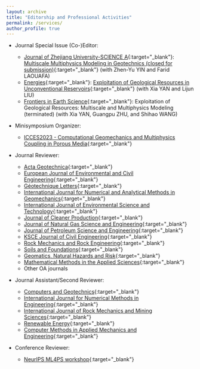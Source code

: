 ```yaml
---
layout: archive
title: "Editorship and Professional Activities"
permalink: /services/
author_profile: true
---
```


- Journal Special Issue (Co-)Editor:

  - [Journal of Zhejiang University-SCIENCE A](https://www.springer.com/journal/11582){:target="_blank"}: [Multiscale Multiphysics Modeling in Geotechnics (closed for submission)](https://www.springer.com/journal/11582/updates/20077476){:target="_blank"} (with Zhen-Yu YIN and Farid LAOUAFA)
  - [Energies](https://www.mdpi.com/journal/energies){:target="_blank"}: [Exploitation of Geological Resources in Unconventional Reservoirs](https://www.mdpi.com/journal/energies/special_issues/E_GR_UR){:target="_blank"} (with Xia YAN and Lijun LIU)
  - [Frontiers in Earth Science](https://www.frontiersin.org/journals/earth-science){:target="_blank"}: Exploitation of Geological Resources: Multiscale and Multiphysics Modeling (terminated) (with Xia YAN, Guangpu ZHU, and Shihao WANG)


- Minisymposium Organizer:

  - [ICCES2023 - Computational Geomechanics and Multiphysics Coupling in Porous Media](https://www.iccesconf.org/symposia/){:target="_blank"}

- Journal Reviewer:

  - [Acta Geotechnica](https://www.springer.com/journal/11440){:target="_blank"}
  - [European Journal of Environmental and Civil Engineering](https://www.tandfonline.com/journals/tece20){:target="_blank"}
  - [Géotechnique Letters](https://www.icevirtuallibrary.com/toc/jgele/current){:target="_blank"}
  - [International Journal for Numerical and Analytical Methods in Geomechanics](https://onlinelibrary.wiley.com/journal/10969853){:target="_blank"}
  - [International Journal of Environmental Science and Technology](https://www.springer.com/journal/13762){:target="_blank"}
  - [Journal of Cleaner Production](https://www.sciencedirect.com/journal/journal-of-cleaner-production){:target="_blank"}
  - [Journal of Natural Gas Science and Engineering](https://www.sciencedirect.com/journal/journal-of-natural-gas-science-and-engineering){:target="_blank"}
  - [Journal of Petroleum Science and Engineering](https://www.sciencedirect.com/journal/journal-of-petroleum-science-and-engineering){:target="_blank"}
  - [KSCE Journal of Civil Engineering](https://www.springer.com/journal/12205){:target="_blank"}
  - [Rock Mechanics and Rock Engineering](https://www.springer.com/journal/603){:target="_blank"}
  - [Soils and Foundations](https://www.sciencedirect.com/journal/soils-and-foundations){:target="_blank"}
  - [Geomatics, Natural Hazards and Risk](https://www.tandfonline.com/journals/tgnh20){:target="_blank"}
  - [Mathematical Methods in the Applied Sciences](https://onlinelibrary.wiley.com/journal/10991476){:target="_blank"}
  - Other OA journals

- Journal Assistant/Second Reviewer:

  - [Computers and Geotechnics](https://www.sciencedirect.com/journal/computers-and-geotechnics){:target="_blank"}
  - [International Journal for Numerical Methods in Engineering](https://onlinelibrary.wiley.com/journal/10970207){:target="_blank"}
  - [International Journal of Rock Mechanics and Mining Sciences](https://www.sciencedirect.com/journal/international-journal-of-rock-mechanics-and-mining-sciences){:target="_blank"}
  - [Renewable Energy](https://www.sciencedirect.com/journal/renewable-energy){:target="_blank"}
  - [Computer Methods in Applied Mechanics and Engineering](https://www.sciencedirect.com/journal/computer-methods-in-applied-mechanics-and-engineering){:target="_blank"}

- Conference Reviewer:

  - [NeurIPS ML4PS workshop](https://ml4physicalsciences.github.io/){:target="_blank"}
